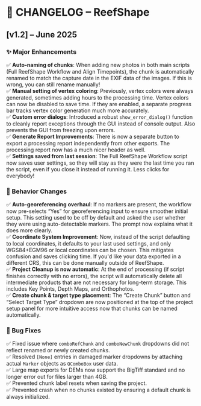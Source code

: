 # 🪸 CHANGELOG – ReefShape

## [v1.2] – June 2025

### ✨ Major Enhancements
✅ **Auto-naming of chunks**: When adding new photos in both main scripts (Full ReefShape Workflow and Align Timepoints), the chunk is automatically renamed to match the capture date in the EXIF data of the images. If this is wrong, you can still rename manually!  
✅ **Manual setting of vertex coloring**: Previously, vertex colors were always generated, sometimes adding hours to the processing time. Vertex colors can now be disabled to save time. If they are enabled, a separate progress bar tracks vertex color generation much more accurately.  
✅ **Custom error dialogs**: Introduced a robust `show_error_dialog()` function to cleanly report exceptions through the GUI instead of console output. Also prevents the GUI from freezing upon errors.  
✅ **Generate Report Improvements**: There is now a separate button to export a processing report independently from other exports. The processing report now has a much nicer header as well.  
✅ **Settings saved from last session**: The Full ReefShape Workflow script now saves user settings, so they will stay as they were the last time you ran the script, even if you close it instead of running it. Less clicks for everybody!  

### 🧠 Behavior Changes
✅ **Auto-georeferencing overhaul**: If no markers are present, the workflow now pre-selects “Yes” for georeferencing input to ensure smoother initial setup. This setting used to be off by default and asked the user whether they were using auto-detectable markers. The prompt now explains what it does more clearly.  
✅ **Coordinate System Improvement**: Now, instead of the script defaulting to local coordinates, it defaults to your last used settings, and only WGS84+EGM96 or local coordinates can be chosen. This mitigates confusion and saves clicking time. If you'd like your data exported in a different CRS, this can be done manually outside of ReefShape.  
✅ **Project Cleanup is now automatic**: At the end of processing (if script finishes correctly with no errors), the script will automatically delete all intermediate products that are not necessary for long-term storage. This includes Key Points, Depth Maps, and Orthophotos.  
✅ **Create chunk & target type placement**: The “Create Chunk” button and “Select Target Type” dropdown are now positioned at the top of the project setup panel for more intuitive access now that chunks can be named automatically.  

### 🐛 Bug Fixes
✅ Fixed issue where `comboRefChunk` and `comboNewChunk` dropdowns did not reflect renamed or newly created chunks.  
✅ Resolved `[None]` entries in damaged marker dropdowns by attaching actual `Marker` objects as `QComboBox` user data.  
✅ Large map exports for DEMs now support the BigTiff standard and no longer error out for files larger than 4GB.  
✅ Prevented chunk label resets when saving the project.  
✅ Prevented crash when no chunks existed by ensuring a default chunk is always initialized.  
